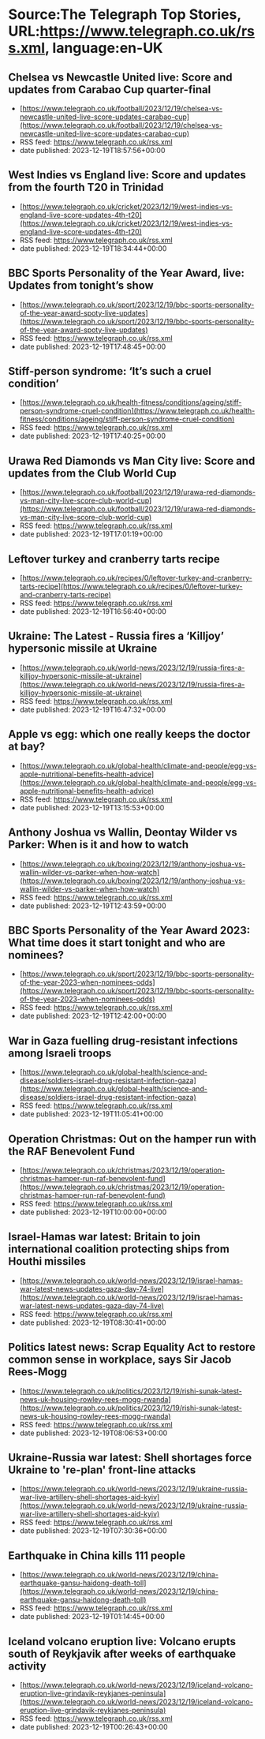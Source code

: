 # Source:The Telegraph Top Stories, URL:https://www.telegraph.co.uk/rss.xml, language:en-UK

## Chelsea vs Newcastle United live: Score and updates from Carabao Cup quarter-final
 - [https://www.telegraph.co.uk/football/2023/12/19/chelsea-vs-newcastle-united-live-score-updates-carabao-cup](https://www.telegraph.co.uk/football/2023/12/19/chelsea-vs-newcastle-united-live-score-updates-carabao-cup)
 - RSS feed: https://www.telegraph.co.uk/rss.xml
 - date published: 2023-12-19T18:57:56+00:00



## West Indies vs England live: Score and updates from the fourth T20 in Trinidad
 - [https://www.telegraph.co.uk/cricket/2023/12/19/west-indies-vs-england-live-score-updates-4th-t20](https://www.telegraph.co.uk/cricket/2023/12/19/west-indies-vs-england-live-score-updates-4th-t20)
 - RSS feed: https://www.telegraph.co.uk/rss.xml
 - date published: 2023-12-19T18:34:44+00:00



## BBC Sports Personality of the Year Award, live: Updates from tonight’s show
 - [https://www.telegraph.co.uk/sport/2023/12/19/bbc-sports-personality-of-the-year-award-spoty-live-updates](https://www.telegraph.co.uk/sport/2023/12/19/bbc-sports-personality-of-the-year-award-spoty-live-updates)
 - RSS feed: https://www.telegraph.co.uk/rss.xml
 - date published: 2023-12-19T17:48:45+00:00



## Stiff-person syndrome: ‘It’s such a cruel condition’
 - [https://www.telegraph.co.uk/health-fitness/conditions/ageing/stiff-person-syndrome-cruel-condition](https://www.telegraph.co.uk/health-fitness/conditions/ageing/stiff-person-syndrome-cruel-condition)
 - RSS feed: https://www.telegraph.co.uk/rss.xml
 - date published: 2023-12-19T17:40:25+00:00



## Urawa Red Diamonds vs Man City live: Score and updates from the Club World Cup
 - [https://www.telegraph.co.uk/football/2023/12/19/urawa-red-diamonds-vs-man-city-live-score-club-world-cup](https://www.telegraph.co.uk/football/2023/12/19/urawa-red-diamonds-vs-man-city-live-score-club-world-cup)
 - RSS feed: https://www.telegraph.co.uk/rss.xml
 - date published: 2023-12-19T17:01:19+00:00



## Leftover turkey and cranberry tarts recipe
 - [https://www.telegraph.co.uk/recipes/0/leftover-turkey-and-cranberry-tarts-recipe](https://www.telegraph.co.uk/recipes/0/leftover-turkey-and-cranberry-tarts-recipe)
 - RSS feed: https://www.telegraph.co.uk/rss.xml
 - date published: 2023-12-19T16:56:40+00:00



## Ukraine: The Latest - Russia fires a ‘Killjoy’ hypersonic missile at Ukraine
 - [https://www.telegraph.co.uk/world-news/2023/12/19/russia-fires-a-killjoy-hypersonic-missile-at-ukraine](https://www.telegraph.co.uk/world-news/2023/12/19/russia-fires-a-killjoy-hypersonic-missile-at-ukraine)
 - RSS feed: https://www.telegraph.co.uk/rss.xml
 - date published: 2023-12-19T16:47:32+00:00



## Apple vs egg: which one really keeps the doctor at bay?
 - [https://www.telegraph.co.uk/global-health/climate-and-people/egg-vs-apple-nutritional-benefits-health-advice](https://www.telegraph.co.uk/global-health/climate-and-people/egg-vs-apple-nutritional-benefits-health-advice)
 - RSS feed: https://www.telegraph.co.uk/rss.xml
 - date published: 2023-12-19T13:15:53+00:00



## Anthony Joshua vs Wallin, Deontay Wilder vs Parker: When is it and how to watch
 - [https://www.telegraph.co.uk/boxing/2023/12/19/anthony-joshua-vs-wallin-wilder-vs-parker-when-how-watch](https://www.telegraph.co.uk/boxing/2023/12/19/anthony-joshua-vs-wallin-wilder-vs-parker-when-how-watch)
 - RSS feed: https://www.telegraph.co.uk/rss.xml
 - date published: 2023-12-19T12:43:59+00:00



## BBC Sports Personality of the Year Award 2023: What time does it start tonight and who are nominees?
 - [https://www.telegraph.co.uk/sport/2023/12/19/bbc-sports-personality-of-the-year-2023-when-nominees-odds](https://www.telegraph.co.uk/sport/2023/12/19/bbc-sports-personality-of-the-year-2023-when-nominees-odds)
 - RSS feed: https://www.telegraph.co.uk/rss.xml
 - date published: 2023-12-19T12:42:00+00:00



## War in Gaza fuelling drug-resistant infections among Israeli troops
 - [https://www.telegraph.co.uk/global-health/science-and-disease/soldiers-israel-drug-resistant-infection-gaza](https://www.telegraph.co.uk/global-health/science-and-disease/soldiers-israel-drug-resistant-infection-gaza)
 - RSS feed: https://www.telegraph.co.uk/rss.xml
 - date published: 2023-12-19T11:05:41+00:00



## Operation Christmas: Out on the hamper run with the RAF Benevolent Fund
 - [https://www.telegraph.co.uk/christmas/2023/12/19/operation-christmas-hamper-run-raf-benevolent-fund](https://www.telegraph.co.uk/christmas/2023/12/19/operation-christmas-hamper-run-raf-benevolent-fund)
 - RSS feed: https://www.telegraph.co.uk/rss.xml
 - date published: 2023-12-19T10:00:00+00:00



## Israel-Hamas war latest: Britain to join international coalition protecting ships from Houthi missiles
 - [https://www.telegraph.co.uk/world-news/2023/12/19/israel-hamas-war-latest-news-updates-gaza-day-74-live](https://www.telegraph.co.uk/world-news/2023/12/19/israel-hamas-war-latest-news-updates-gaza-day-74-live)
 - RSS feed: https://www.telegraph.co.uk/rss.xml
 - date published: 2023-12-19T08:30:41+00:00



## Politics latest news: Scrap Equality Act to restore common sense in workplace, says Sir Jacob Rees-Mogg
 - [https://www.telegraph.co.uk/politics/2023/12/19/rishi-sunak-latest-news-uk-housing-rowley-rees-mogg-rwanda](https://www.telegraph.co.uk/politics/2023/12/19/rishi-sunak-latest-news-uk-housing-rowley-rees-mogg-rwanda)
 - RSS feed: https://www.telegraph.co.uk/rss.xml
 - date published: 2023-12-19T08:06:53+00:00



## Ukraine-Russia war latest: Shell shortages force Ukraine to 're-plan' front-line attacks
 - [https://www.telegraph.co.uk/world-news/2023/12/19/ukraine-russia-war-live-artillery-shell-shortages-aid-kyiv](https://www.telegraph.co.uk/world-news/2023/12/19/ukraine-russia-war-live-artillery-shell-shortages-aid-kyiv)
 - RSS feed: https://www.telegraph.co.uk/rss.xml
 - date published: 2023-12-19T07:30:36+00:00



## Earthquake in China kills 111 people
 - [https://www.telegraph.co.uk/world-news/2023/12/19/china-earthquake-gansu-haidong-death-toll](https://www.telegraph.co.uk/world-news/2023/12/19/china-earthquake-gansu-haidong-death-toll)
 - RSS feed: https://www.telegraph.co.uk/rss.xml
 - date published: 2023-12-19T01:14:45+00:00



## Iceland volcano eruption live: Volcano erupts south of Reykjavik after weeks of earthquake activity
 - [https://www.telegraph.co.uk/world-news/2023/12/19/iceland-volcano-eruption-live-grindavik-reykjanes-peninsula](https://www.telegraph.co.uk/world-news/2023/12/19/iceland-volcano-eruption-live-grindavik-reykjanes-peninsula)
 - RSS feed: https://www.telegraph.co.uk/rss.xml
 - date published: 2023-12-19T00:26:43+00:00



